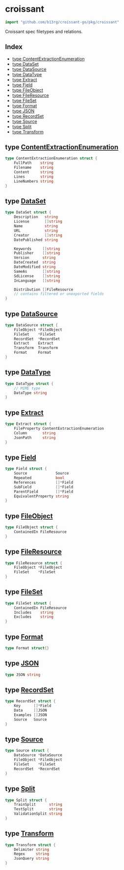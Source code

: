 # croissant

```go
import "github.com/b13rg/croissant-go/pkg/croissant"
```

Croissant spec filetypes and relations.

## Index

- [type ContentExtractionEnumeration](<#ContentExtractionEnumeration>)
- [type DataSet](<#DataSet>)
- [type DataSource](<#DataSource>)
- [type DataType](<#DataType>)
- [type Extract](<#Extract>)
- [type Field](<#Field>)
- [type FileObject](<#FileObject>)
- [type FileResource](<#FileResource>)
- [type FileSet](<#FileSet>)
- [type Format](<#Format>)
- [type JSON](<#JSON>)
- [type RecordSet](<#RecordSet>)
- [type Source](<#Source>)
- [type Split](<#Split>)
- [type Transform](<#Transform>)


<a name="ContentExtractionEnumeration"></a>
## type [ContentExtractionEnumeration](<https://github.com:b13rg/croissant-go/blob/main/pkg/croissant/types.go#L100-L106>)



```go
type ContentExtractionEnumeration struct {
    FullPath    string
    Filename    string
    Content     string
    Lines       string
    LineNumbers string
}
```

<a name="DataSet"></a>
## type [DataSet](<https://github.com:b13rg/croissant-go/blob/main/pkg/croissant/types.go#L4-L24>)



```go
type DataSet struct {
    Description   string
    License       []string
    Name          string
    URL           string
    Creator       []string
    DatePublished string

    Keywords     []string
    Publisher    []string
    Version      string
    DateCreated  string
    DateModified string
    SameAs       []string
    SdLicense    []string
    InLanguage   []string

    Distribution []FileResource
    // contains filtered or unexported fields
}
```

<a name="DataSource"></a>
## type [DataSource](<https://github.com:b13rg/croissant-go/blob/main/pkg/croissant/types.go#L73-L80>)



```go
type DataSource struct {
    FileObject *FileObject
    FileSet    *FileSet
    RecordSet  *RecordSet
    Extract    Extract
    Transform  Transform
    Format     Format
}
```

<a name="DataType"></a>
## type [DataType](<https://github.com:b13rg/croissant-go/blob/main/pkg/croissant/types.go#L50-L53>)



```go
type DataType struct {
    // MIME type
    DataType string
}
```

<a name="Extract"></a>
## type [Extract](<https://github.com:b13rg/croissant-go/blob/main/pkg/croissant/types.go#L82-L86>)



```go
type Extract struct {
    FileProperty ContentExtractionEnumeration
    Column       string
    JsonPath     string
}
```

<a name="Field"></a>
## type [Field](<https://github.com:b13rg/croissant-go/blob/main/pkg/croissant/types.go#L57-L64>)



```go
type Field struct {
    Source             Source
    Repeated           bool
    References         []*Field
    SubField           []*Field
    ParentField        []*Field
    EquivalentProperty string
}
```

<a name="FileObject"></a>
## type [FileObject](<https://github.com:b13rg/croissant-go/blob/main/pkg/croissant/types.go#L26-L28>)



```go
type FileObject struct {
    ContainedIn FileResource
}
```

<a name="FileResource"></a>
## type [FileResource](<https://github.com:b13rg/croissant-go/blob/main/pkg/croissant/types.go#L36-L39>)



```go
type FileResource struct {
    FileObject *FileObject
    FileSet    *FileSet
}
```

<a name="FileSet"></a>
## type [FileSet](<https://github.com:b13rg/croissant-go/blob/main/pkg/croissant/types.go#L30-L34>)



```go
type FileSet struct {
    ContainedIn FileResource
    Includes    string
    Excludes    string
}
```

<a name="Format"></a>
## type [Format](<https://github.com:b13rg/croissant-go/blob/main/pkg/croissant/types.go#L55>)



```go
type Format struct{}
```

<a name="JSON"></a>
## type [JSON](<https://github.com:b13rg/croissant-go/blob/main/pkg/croissant/types.go#L41>)



```go
type JSON string
```

<a name="RecordSet"></a>
## type [RecordSet](<https://github.com:b13rg/croissant-go/blob/main/pkg/croissant/types.go#L43-L48>)



```go
type RecordSet struct {
    Key      []*Field
    Data     []JSON
    Examples []JSON
    Source   Source
}
```

<a name="Source"></a>
## type [Source](<https://github.com:b13rg/croissant-go/blob/main/pkg/croissant/types.go#L66-L71>)



```go
type Source struct {
    DataSource *DataSource
    FileObject *FileObject
    FileSet    *FileSet
    RecordSet  *RecordSet
}
```

<a name="Split"></a>
## type [Split](<https://github.com:b13rg/croissant-go/blob/main/pkg/croissant/types.go#L94-L98>)



```go
type Split struct {
    TrainSplit      string
    TestSplit       string
    ValidationSplit string
}
```

<a name="Transform"></a>
## type [Transform](<https://github.com:b13rg/croissant-go/blob/main/pkg/croissant/types.go#L88-L92>)



```go
type Transform struct {
    Delimiter string
    Regex     string
    JsonQuery string
}
```